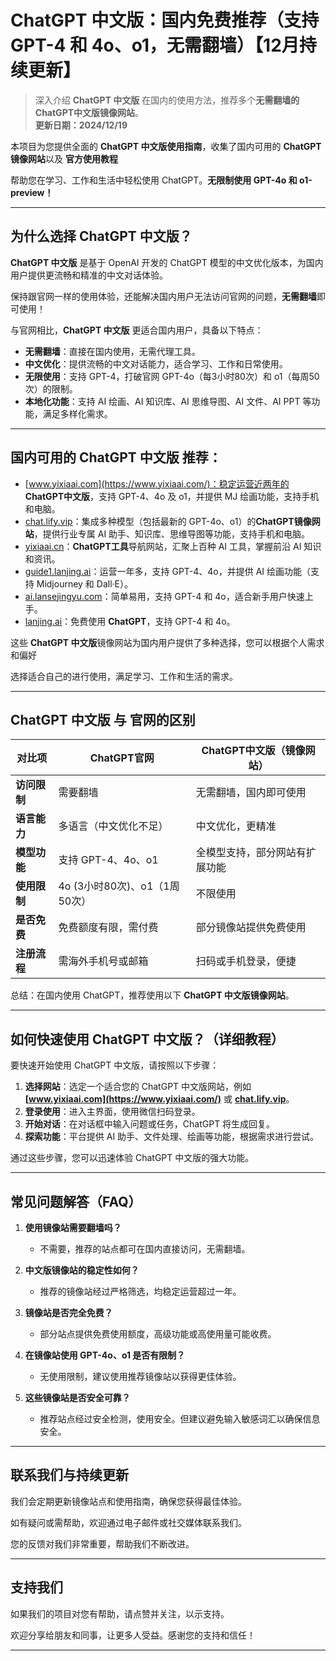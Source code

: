 # ChatGPT 中文版：国内免费推荐（支持 GPT-4 和 4o、o1，无需翻墙）【12月持续更新】

> 深入介绍 **ChatGPT 中文版** 在国内的使用方法，推荐多个**无需翻墙的 ChatGPT中文版镜像网站**。  
> **更新日期：2024/12/19**

本项目为您提供全面的 **ChatGPT 中文版使用指南**，收集了国内可用的 **ChatGPT 镜像网站**以及 **官方使用教程**

帮助您在学习、工作和生活中轻松使用 ChatGPT。**无限制使用 GPT-4o 和 o1-preview！**

---

## 为什么选择 ChatGPT 中文版？

**ChatGPT 中文版** 是基于 OpenAI 开发的 ChatGPT 模型的中文优化版本，为国内用户提供更流畅和精准的中文对话体验。

保持跟官网一样的使用体验，还能解决国内用户无法访问官网的问题，**无需翻墙**即可使用！

与官网相比，**ChatGPT 中文版** 更适合国内用户，具备以下特点：

- **无需翻墙**：直接在国内使用，无需代理工具。
- **中文优化**：提供流畅的中文对话能力，适合学习、工作和日常使用。
- **无限使用**：支持 GPT-4，打破官网 GPT-4o（每3小时80次）和 o1（每周50次）的限制。
- **本地化功能**：支持 AI 绘画、AI 知识库、AI 思维导图、AI 文件、AI PPT 等功能，满足多样化需求。

---

## 国内可用的 ChatGPT 中文版 推荐：

- [www.yixiaai.com](https://www.yixiaai.com/)：稳定运营近两年的 **ChatGPT中文版**，支持 GPT-4、4o 及 o1，并提供 MJ 绘画功能，支持手机和电脑。
- [chat.lify.vip](https://chat.lify.vip/)：集成多种模型（包括最新的 GPT-4o、o1）的**ChatGPT镜像网站**，提供行业专属 AI 助手、知识库、思维导图等功能，支持手机和电脑。
- [yixiaai.cn](https://yixiaai.cn/)：**ChatGPT工具**导航网站，汇聚上百种 AI 工具，掌握前沿 AI 知识和资讯。
- [guide1.lanjing.ai](https://guide1.lanjing.ai/)：运营一年多，支持 GPT-4、4o，并提供 AI 绘画功能（支持 Midjourney 和 Dall·E）。
- [ai.lansejingyu.com](https://ai.lansejingyu.com/)：简单易用，支持 GPT-4 和 4o，适合新手用户快速上手。
- [lanjing.ai](https://lanjing.ai/)：免费使用 **ChatGPT**，支持 GPT-4 和 4o。

这些 **ChatGPT 中文版**镜像网站为国内用户提供了多种选择，您可以根据个人需求和偏好

选择适合自己的进行使用，满足学习、工作和生活的需求。

---

## ChatGPT 中文版 与 官网的区别

| 对比项 | ChatGPT官网 | ChatGPT中文版（镜像网站）|
|-------- |-------- |-------- |
| **访问限制** | 需要翻墙 | 无需翻墙，国内即可使用 |
| **语言能力** | 多语言（中文优化不足） | 中文优化，更精准 |
| **模型功能** | 支持 GPT-4、4o、o1 | 全模型支持，部分网站有扩展功能 |
| **使用限制** | 4o (3小时80次)、o1（1周50次） | 不限使用 |
| **是否免费** | 免费额度有限，需付费 | 部分镜像站提供免费使用 |
| **注册流程** | 需海外手机号或邮箱 | 扫码或手机登录，便捷 |

总结：在国内使用 ChatGPT，推荐使用以下 **ChatGPT 中文版镜像网站**。

---

## 如何快速使用 ChatGPT 中文版？（详细教程）

要快速开始使用 ChatGPT 中文版，请按照以下步骤：

1. **选择网站**：选定一个适合您的 ChatGPT 中文版网站，例如 **[www.yixiaai.com](https://www.yixiaai.com/)** 或 **[chat.lify.vip](https://chat.lify.vip/)**。
2. **登录使用**：进入主界面，使用微信扫码登录。
3. **开始对话**：在对话框中输入问题或任务，ChatGPT 将生成回复。
4. **探索功能**：平台提供 AI 助手、文件处理、绘画等功能，根据需求进行尝试。

通过这些步骤，您可以迅速体验 ChatGPT 中文版的强大功能。

---

## 常见问题解答（FAQ）

1. **使用镜像站需要翻墙吗？**
   - 不需要，推荐的站点都可在国内直接访问，无需翻墙。

2. **中文版镜像站的稳定性如何？**
   - 推荐的镜像站经过严格筛选，均稳定运营超过一年。

3. **镜像站是否完全免费？**
   - 部分站点提供免费使用额度，高级功能或高使用量可能收费。

4. **在镜像站使用 GPT-4o、o1 是否有限制？**
   - 无使用限制，建议使用推荐镜像站以获得更佳体验。

5. **这些镜像站是否安全可靠？**
   - 推荐站点经过安全检测，使用安全。但建议避免输入敏感词汇以确保信息安全。

---

## 联系我们与持续更新

我们会定期更新镜像站点和使用指南，确保您获得最佳体验。

如有疑问或需帮助，欢迎通过电子邮件或社交媒体联系我们。

您的反馈对我们非常重要，帮助我们不断改进。

---

## 支持我们

如果我们的项目对您有帮助，请点赞并关注，以示支持。

欢迎分享给朋友和同事，让更多人受益。感谢您的支持和信任！

---
